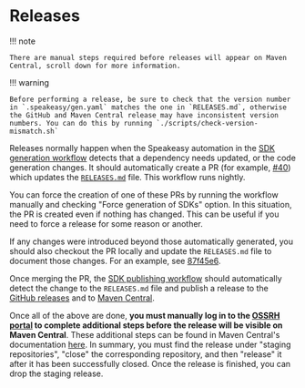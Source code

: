 #  Releases

!!! note

    There are manual steps required before releases will appear on Maven Central, scroll down for more information.

!!! warning

    Before performing a release, be sure to check that the version number in `.speakeasy/gen.yaml` matches the one in `RELEASES.md`, otherwise the GitHub and Maven Central release may have inconsistent version numbers. You can do this by running `./scripts/check-version-mismatch.sh`

Releases normally happen when the Speakeasy automation in the [SDK generation workflow](https://github.com/open-policy-agent/opa-java/blob/main/.github/workflows/sdk_generation.yaml) detects that a dependency needs updated, or the code generation changes. It should automatically create a PR (for example, [#40](https://github.com/open-policy-agent/opa-java/pull/40)) which updates the [`RELEASES.md`](https://github.com/open-policy-agent/opa-java/blob/main/RELEASES.md) file. This workflow runs nightly.

You can force the creation of one of these PRs by running the workflow manually and checking "Force generation of SDKs" option. In this situation, the PR is created even if nothing has changed. This can be useful if you need to force a release for some reason or another.

If any changes were introduced beyond those automatically generated, you should also checkout the PR locally and update the `RELEASES.md` file to document those changes. For an example, see [87f45e6](https://github.com/open-policy-agent/opa-java/pull/44/commits/87f45e6161ee9c0d38cc3093b7d8483be6c19fa5).

Once merging the PR, the [SDK publishing workflow](https://github.com/open-policy-agent/opa-java/blob/main/.github/workflows/sdk_publish.yaml) should automatically detect the change to the `RELEASES.md` file and publish a release to the [GitHub releases](https://github.com/open-policy-agent/opa-java/releases) and to [Maven Central](https://central.sonatype.com/artifact/io.github.open_policy_agent.opa/opa).

Once all of the above are done, **you must manually log in to the [OSSRH portal](https://s01.oss.sonatype.org/) to complete additional steps before the release will be visible on Maven Central**. These additional steps can be found in Maven Central's documentation [here](https://central.sonatype.org/publish/release). In summary, you must find the release under "staging repositories", "close" the corresponding repository, and then "release" it after it has been successfully closed. Once the release is finished, you can drop the staging release.

